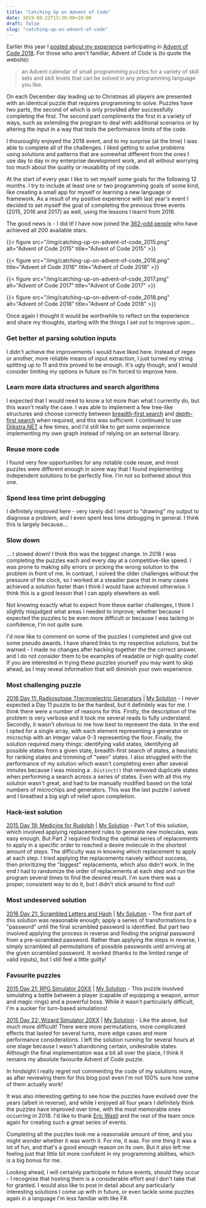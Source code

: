 ```yaml
---
title: "Catching Up on Advent of Code"
date: 2019-08-22T13:30:00+10:00
draft: false
slug: "catching-up-on-advent-of-code"
---
```


Earlier this year I [posted about my experience](/blog/advent-of-code-2018/) participating in [Advent of Code 2018](https://adventofcode.com/2018). For those who aren't familiar, Advent of Code is (to quote the website):

> an Advent calendar of small programming puzzles for a variety of skill sets and skill levels that can be solved in any programming language you like.

On each December day leading up to Christmas all players are presented with an identical puzzle that requires programming to solve. Puzzles have two parts, the second of which is only provided after successfully completing the first. The second part compliments the first in a variety of ways, such as extending the program to deal with additional scenarios or by altering the input in a way that tests the performance limits of the code.

I thouroughly enjoyed the 2018 event, and to my surprise (at the time) I was able to complete all of the challenges. I liked getting to solve problems using solutions and patterns that are somewhat different from the ones I use day to day in my enterprise development work, and all without worrying too much about the quality or reusability of my code.

At the start of every year I like to set myself some goals for the following 12 months. I try to include at least one or two programming goals of some kind, like creating a small app for myself or learning a new language or framework. As a result of my positive experience with last year's event I decided to set myself the goal of completing the previous three events (2015, 2016 and 2017) as well, using the lessons I learnt from 2018.

The good news is - I did it! I have now joined the [362-odd people](https://twitter.com/ericwastl/status/1116561274379259904) who have achieved all 200 available stars.

{{< figure src="/img/catching-up-on-advent-of-code_2015.png" alt="Advent of Code 2015" title="Advent of Code 2015" >}}


{{< figure src="/img/catching-up-on-advent-of-code_2016.png" title="Advent of Code 2016" title="Advent of Code 2016" >}}


{{< figure src="/img/catching-up-on-advent-of-code_2017.png" alt="Advent of Code 2017" title="Advent of Code 2017" >}}


{{< figure src="/img/catching-up-on-advent-of-code_2018.png" alt="Advent of Code 2018" title="Advent of Code 2018" >}}


Once again I thought it would be worthwhile to reflect on the experience and share my thoughts, starting with the things I set out to improve upon...

### Get better at parsing solution inputs

I didn't achieve the improvements I would have liked here. Instead of regex or another, more reliable means of input extraction, I just turned my string splitting up to 11 and this proved to be enough. It's ugly though, and I would consider limiting my options in future so I'm forced to improve here.

### Learn more data structures and search algorithms

I expected that I would need to know a lot more than what I currently do, but this wasn't really the case. I was able to implement a few tree-like structures and choose correctly between [breadth-first search](https://en.wikipedia.org/wiki/Breadth-first_search) and [depth-first search](https://en.wikipedia.org/wiki/Depth-first_search) when required, and this was sufficient. I continued to use [Dijkstra.NET](https://github.com/matiii/Dijkstra.NET) a few times, and I'd still like to get some experience implementing my own graph instead of relying on an external library.

### Reuse more code

I found very few opportunities for any notable code reuse, and most puzzles were different enough in some way that I found implementing independent solutions to be perfectly fine. I'm not so bothered about this one.

### Spend less time print debugging

I definitely improved here - very rarely did I resort to "drawing" my output to diagnose a problem, and I even spent less time debugging in general. I think this is largely because...

### Slow down ###

... I slowed down! I think this was the biggest change. In 2018 I was completing the puzzles each and every day at a competitive-like speed. I was prone to making silly errors or picking the wrong solution to the problem in front of me. In contrast, I solved the older challenges without the pressure of the clock, so I worked at a steadier pace that in many cases achieved a solution faster than I think I would have achieved otherwise. I think this is a good lesson that I can apply elsewhere as well.


Not knowing exactly what to expect from these earlier challenges, I think I slightly misjudged what areas I needed to improve; whether because I expected the puzzles to be even more difficult or because I was lacking in confidence, I'm not quite sure.

I'd now like to comment on some of the puzzles I completed and give out some pseudo awards. I have shared links to my respective solutions, but be warned - I made no changes after hacking together the the correct answer, and I do not consider them to be examples of readable or high quality code! If you are interested in trying these puzzles yourself you may want to skip ahead, as I may reveal information that will diminish your own experience.


### Most challenging puzzle ###

[2016 Day 11: Radioisotope Thermoelectric Generators](https://adventofcode.com/2016/day/11) | [My Solution](https://github.com/PJohannessen/AdventOfCode/blob/master/2016/11-2.linq) - I never expected a Day 11 puzzle to be the hardest, but it definitely was for me. I think there were a number of reasons for this. Firstly, the description of the problem is very verbose and it took me several reads to fully understand. Secondly, it wasn't obvious to me how best to represent the data. In the end I opted for a single array, with each element representing a generator or microchip with an integer value 0-3 representing the floor. Finally, the solution required many things: identifying valid states, identifying all possible states from a given state, breadth-first search of states, a heuristic for ranking states and trimming of "seen" states. I also struggled with the performance of my solution which wasn't completing even after several minutes because I was missing a `.Distinct()` that removed duplicate states when performing a search across a series of states. Even with all this my solution wasn't great, and had to be manually modified based on the total numbers of microchips and generators. This was the last puzzle I solved and I breathed a big sigh of relief upon completion.


### Hack-iest solution ###

[2015 Day 19: Medicine for Rudolph](https://adventofcode.com/2015/day/19) | [My Solution](https://github.com/PJohannessen/AdventOfCode/blob/master/2015/19-2.linq) - Part 1 of this solution, which involved applying replacement rules to generate new molecules, was easy enough. But Part 2 required finding the optimal series of replacements to apply in a specific order to reached a desire molecule in the shortest amount of steps. The difficulty was in knowing which replacement to apply at each step. I tried applying the replacements naively without success, then prioritizing the "biggest" replacements, which also didn't work. In the end I had to randomize the order of replacements at each step and run the program several times to find the desired result. I'm sure there was a proper, consistent way to do it, but I didn't stick around to find out!

### Most undeserved solution ###

[2016 Day 21: Scrambled Letters and Hash](https://adventofcode.com/2016/day/21) | [My Solution](https://github.com/PJohannessen/AdventOfCode/blob/master/2016/21.linq) - The first part of this solution was reasonable enough; apply a series of transformations to a "password" until the final scrambled password is identified. But part two involved applying the process in reverse and finding the original password from a pre-scrambled password. Rather than applying the steps in reverse, I simply scrambled all permutations of possible passwords until arriving at the given scrambled password. It worked (thanks to the limited range of valid inputs), but I still feel a little guilty!

### Favourite puzzles ###

[2015 Day 21: RPG Simulator 20XX](https://adventofcode.com/2015/day/21) | [My Solution](https://github.com/PJohannessen/AdventOfCode/blob/master/2015/21-2.linq) - This puzzle involved simulating a battle between a player (capable of equipping a weapon, armor and magic rings) and a powerful boss. While it wasn't particularly difficult, I'm a sucker for turn-based simulations!

[2015 Day 22: Wizard Simulator 20XX](https://adventofcode.com/2015/day/22) | [My Solution](https://github.com/PJohannessen/AdventOfCode/blob/master/2015/22-2.linq) - Like the above, but much more difficult! There were more permutations, more complicated effects that lasted for several turns, more edge cases and more performance considerations. I left the solution running for several hours at one stage because I wasn't abandoning certain, undesirable states. Although the final implementation was a bit all over the place, I think it remains my absolute favourite Advent of Code puzzle.


In hindsight I really regret not commenting the code of my solutions more, as after reviewing them for this blog post even I'm not 100% sure how some of them actually work!

It was also interesting getting to see how the puzzles have evolved over the years (albeit in reverse), and while I enjoyed all four years I definitely think the puzzles have improved over time, with the most memorable ones occurring in 2018. I'd like to thank [Eric Wastl](https://twitter.com/ericwastl) and the rest of the team once again for creating such a great series of events.

Completing all the puzzles took me a reasonable amount of time, and you might wonder whether it was worth it. For me, it was. For one thing it was a lot of fun, and that's a good enough reason on its own. But it also left me feeling just that little bit more confident in my programming abilities, which is a big bonus for me.

Looking ahead, I will certainly participate in future events, should they occur - I recognise that hosting them is a considerable effort and I don't take that for granted. I would also like to post in detail about any particularly interesting solutions I come up with in future, or even tackle some puzzles again in a language I'm less familiar with like F#.